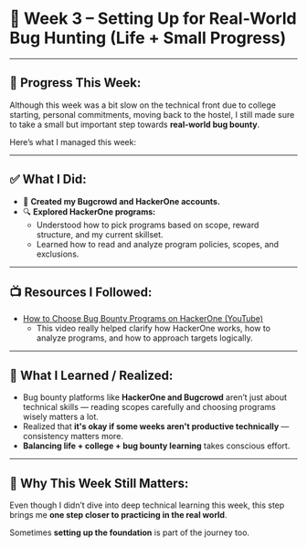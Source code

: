 # 📓 Week 3 – Setting Up for Real-World Bug Hunting (Life + Small Progress)

---

## 🔎 Progress This Week:

Although this week was a bit slow on the technical front due to college starting, personal commitments, moving back to the hostel, I still made sure to take a small but important step towards **real-world bug bounty**.

Here’s what I managed this week:

---

## ✅ What I Did:
- 🐞 **Created my Bugcrowd and HackerOne accounts.**
- 🔍 **Explored HackerOne programs:**
    - Understood how to pick programs based on scope, reward structure, and my current skillset.
    - Learned how to read and analyze program policies, scopes, and exclusions.

---

## 📺 Resources I Followed:
- [How to Choose Bug Bounty Programs on HackerOne (YouTube)](https://youtu.be/6eYh4yXO-tk?si=OzJufOe559jR5r8V)  
    - This video really helped clarify how HackerOne works, how to analyze programs, and how to approach targets logically.

---

## 🧠 What I Learned / Realized:
- Bug bounty platforms like **HackerOne and Bugcrowd** aren’t just about technical skills — reading scopes carefully and choosing programs wisely matters a lot.
- Realized that **it's okay if some weeks aren't productive technically** — consistency matters more.
- **Balancing life + college + bug bounty learning** takes conscious effort.

---

## 💭 Why This Week Still Matters:
Even though I didn’t dive into deep technical learning this week, this step brings me **one step closer to practicing in the real world**.

Sometimes **setting up the foundation** is part of the journey too.







